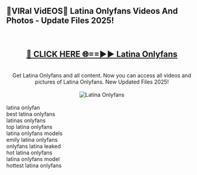 <h2>🔴VIRal VidEOS🔴 Latina Onlyfans Videos And Photos - Update Files 2025!</h2>
<br>
<div align="center">
<h2><a href="https://virallinks.top/odZfE0" rel="nofollow">🔴 CLICK HERE 🌐==►► Latina Onlyfans</a></h2>
<br>
Get Latina Onlyfans and all content. Now you can access all videos and pictures of Latina Onlyfans. New Updated Files 2025!
<br>
<br>
<a href="https://virallinks.top/odZfE0" rel="nofollow" data-target="animated-image.originalLink"><img src="https://i.imgur.com/dJHk4Zq.gif)" alt="Latina Onlyfans" style="max-width: 100%; display: inline-block;" data-target="animated-image.originalImage"></a>
</div>
<br>
latina onlyfan<br>
best latina onlyfans<br>
latinas onlyfans<br>
top latina onlyfans<br>
latina onlyfans models<br>
emily latina onlyfans<br>
onlyfans latina leaked<br>
hot latina onlyfans<br>
latina onlyfans model<br>
hottest latina onlyfans